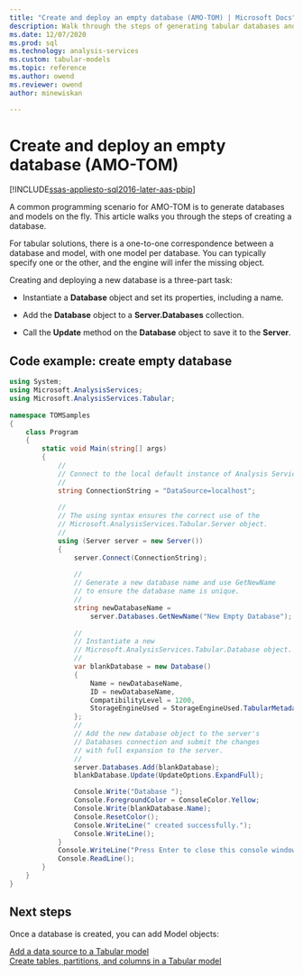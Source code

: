 ```yaml
---
title: "Create and deploy an empty database (AMO-TOM) | Microsoft Docs"
description: Walk through the steps of generating tabular databases and corresponding models on the fly using AMO-TOM.
ms.date: 12/07/2020
ms.prod: sql
ms.technology: analysis-services
ms.custom: tabular-models
ms.topic: reference
ms.author: owend
ms.reviewer: owend
author: minewiskan

---
```

# Create and deploy an empty database (AMO-TOM)

[!INCLUDE[ssas-appliesto-sql2016-later-aas-pbip](../includes/ssas-appliesto-sql2016-later-aas-pbip.md)]

A common programming scenario for AMO-TOM is to generate databases and models on the fly. This article walks you through the steps of creating a database.

For tabular solutions, there is a one-to-one correspondence between a database and model, with one model per database. You can typically specify one or the other, and the engine will infer the missing object.

Creating and deploying a new database is a three-part task:

* Instantiate a **Database** object and set its properties, including a name.

* Add the **Database** object to a **Server.Databases** collection.

* Call the **Update** method on the **Database** object to save it to the **Server**.

## Code example: create empty database

```csharp
using System; 
using Microsoft.AnalysisServices; 
using Microsoft.AnalysisServices.Tabular; 
 
namespace TOMSamples 
{ 
    class Program 
    { 
        static void Main(string[] args) 
        { 
            // 
            // Connect to the local default instance of Analysis Services 
            // 
            string ConnectionString = "DataSource=localhost"; 
 
            // 
            // The using syntax ensures the correct use of the 
            // Microsoft.AnalysisServices.Tabular.Server object. 
            // 
            using (Server server = new Server()) 
            { 
                server.Connect(ConnectionString); 
 
                // 
                // Generate a new database name and use GetNewName 
                // to ensure the database name is unique. 
                // 
                string newDatabaseName = 
                    server.Databases.GetNewName("New Empty Database"); 
 
                // 
                // Instantiate a new  
                // Microsoft.AnalysisServices.Tabular.Database object. 
                // 
                var blankDatabase = new Database() 
                { 
                    Name = newDatabaseName, 
                    ID = newDatabaseName, 
                    CompatibilityLevel = 1200, 
                    StorageEngineUsed = StorageEngineUsed.TabularMetadata, 
                }; 
                // 
                // Add the new database object to the server's  
                // Databases connection and submit the changes 
                // with full expansion to the server. 
                // 
                server.Databases.Add(blankDatabase); 
                blankDatabase.Update(UpdateOptions.ExpandFull); 

                Console.Write("Database "); 
                Console.ForegroundColor = ConsoleColor.Yellow; 
                Console.Write(blankDatabase.Name); 
                Console.ResetColor(); 
                Console.WriteLine(" created successfully."); 
                Console.WriteLine(); 
            } 
            Console.WriteLine("Press Enter to close this console window."); 
            Console.ReadLine(); 
        } 
    } 
} 
```

## Next steps

Once a database is created, you can add Model objects:

[Add a data source to a Tabular model](add-a-data-source-to-tabular-model-analysis-services-amo-tom.md)  
[Create tables, partitions, and columns in a Tabular model](create-tables-partitions-and-columns-in-a-tabular-model.md)

